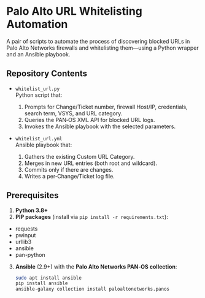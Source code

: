 # Palo Alto URL Whitelisting Automation

A pair of scripts to automate the process of discovering blocked URLs in Palo Alto Networks firewalls and whitelisting them—using a Python wrapper and an Ansible playbook.

## Repository Contents

- `whitelist_url.py`  
  Python script that:
  1. Prompts for Change/Ticket number, firewall Host/IP, credentials, search term, VSYS, and URL category.
  2. Queries the PAN‑OS XML API for blocked URL logs.
  3. Invokes the Ansible playbook with the selected parameters.

- `whitelist_url.yml`  
  Ansible playbook that:
  1. Gathers the existing Custom URL Category.
  2. Merges in new URL entries (both root and wildcard).
  3. Commits only if there are changes.
  4. Writes a per‑Change/Ticket log file.

## Prerequisites

1. **Python 3.8+**  
2. **PIP packages** (install via `pip install -r requirements.txt`):
- requests
- pwinput
- urllib3
- ansible
- pan-python


3. **Ansible** (2.9+) with the **Palo Alto Networks PAN‑OS collection**:
   ```bash
   sudo apt install ansible
   pip install ansible
   ansible-galaxy collection install paloaltonetworks.panos

